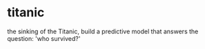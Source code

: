 # titanic
the sinking of the Titanic, build a predictive model that answers the question: 'who survived?'
